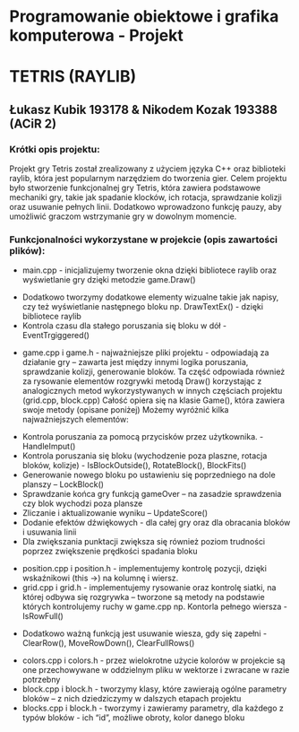 # Programowanie obiektowe i grafika komputerowa - Projekt

# TETRIS (RAYLIB) 
## Łukasz Kubik 193178 & Nikodem Kozak 193388 (ACiR 2)

### Krótki opis projektu:
Projekt gry Tetris został zrealizowany z użyciem języka C++ oraz biblioteki raylib, która jest popularnym narzędziem do tworzenia gier. Celem projektu było stworzenie funkcjonalnej gry Tetris, która zawiera podstawowe mechaniki gry, takie jak spadanie klocków, ich rotacja, sprawdzanie kolizji oraz usuwanie pełnych linii. Dodatkowo wprowadzono funkcję pauzy, aby umożliwić graczom wstrzymanie gry w dowolnym momencie.

### Funkcjonalności wykorzystane w projekcie (opis zawartości plików):
- main.cpp - inicjalizujemy tworzenie okna dzięki bibliotece raylib oraz wyświetlanie gry dzięki metodzie game.Draw()
* Dodatkowo tworzymy dodatkowe elementy wizualne takie jak napisy, czy też wyświetlanie następnego bloku np. DrawTextEx() - dzięki bibliotece raylib
* Kontrola czasu dla stałego poruszania się bloku w dół - EventTrgiggered()
- game.cpp i game.h - najważniejsze pliki projektu - odpowiadają za działanie gry – zawarta jest między innymi logika poruszania, sprawdzanie kolizji, generowanie bloków. Ta część odpowiada również za rysowanie elementów rozgrywki metodą Draw() korzystając z analogicznych metod wykorzystywanych w innych częściach projektu (grid.cpp, block.cpp)
Całość opiera się na klasie Game(), która zawiera swoje metody (opisane poniżej)
Możemy wyróżnić kilka najważniejszych elementów:
* Kontrola poruszania za pomocą przycisków przez użytkownika. - HandleImput()
* Kontrola poruszania się bloku (wychodzenie poza plaszne, rotacja bloków, kolizje) - IsBlockOutside(), RotateBlock(), BlockFits()
* Generowanie nowego bloku po ustawieniu się poprzedniego na dole planszy – LockBlock()
* Sprawdzanie końca gry funkcją gameOver – na zasadzie sprawdzenia czy blok wychodzi poza plansze
* Zliczanie i aktualizowanie wyniku – UpdateScore()
* Dodanie efektów dźwiękowych - dla całej gry oraz dla obracania bloków i usuwania linii
* Dla zwiększania punktacji zwiększa się również poziom trudności poprzez zwiększenie prędkości spadania bloku
- position.cpp i position.h - implementujemy kontrolę pozycji, dzięki wskaźnikowi (this ->) na kolumnę i wiersz.
- grid.cpp i grid.h - implementujemy rysowanie oraz kontrolę siatki, na której odbywa się rozgrywka – tworzone są metody na podstawie których kontrolujemy ruchy w game.cpp np. Kontorla pełnego wiersza - IsRowFull()
* Dodatkowo ważną funkcją jest usuwanie wiesza, gdy się zapełni - ClearRow(), MoveRowDown(), ClearFullRows()
- colors.cpp i colors.h - przez wielokrotne użycie kolorów w projekcie są one przechowywane w oddzielnym pliku w wektorze i zwracane w razie potrzebny
- block.cpp i block.h - tworzymy klasy, które zawierają ogólne parametry bloków – z nich dziedziczymy w dalszych etapach projektu
- blocks.cpp i block.h - tworzymy i zawieramy parametry, dla każdego z typów bloków - ich “id”, możliwe obroty, kolor danego bloku
